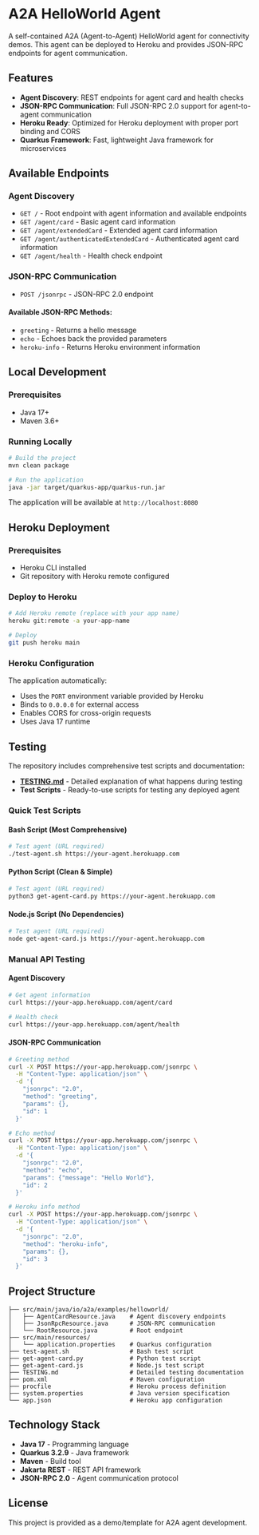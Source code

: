 # A2A HelloWorld Agent

A self-contained A2A (Agent-to-Agent) HelloWorld agent for connectivity demos. This agent can be deployed to Heroku and provides JSON-RPC endpoints for agent communication.

## Features

- **Agent Discovery**: REST endpoints for agent card and health checks
- **JSON-RPC Communication**: Full JSON-RPC 2.0 support for agent-to-agent communication
- **Heroku Ready**: Optimized for Heroku deployment with proper port binding and CORS
- **Quarkus Framework**: Fast, lightweight Java framework for microservices

## Available Endpoints

### Agent Discovery
- `GET /` - Root endpoint with agent information and available endpoints
- `GET /agent/card` - Basic agent card information
- `GET /agent/extendedCard` - Extended agent card information
- `GET /agent/authenticatedExtendedCard` - Authenticated agent card information
- `GET /agent/health` - Health check endpoint

### JSON-RPC Communication
- `POST /jsonrpc` - JSON-RPC 2.0 endpoint

#### Available JSON-RPC Methods:
- `greeting` - Returns a hello message
- `echo` - Echoes back the provided parameters
- `heroku-info` - Returns Heroku environment information

## Local Development

### Prerequisites
- Java 17+
- Maven 3.6+

### Running Locally
```bash
# Build the project
mvn clean package

# Run the application
java -jar target/quarkus-app/quarkus-run.jar
```

The application will be available at `http://localhost:8080`

## Heroku Deployment

### Prerequisites
- Heroku CLI installed
- Git repository with Heroku remote configured

### Deploy to Heroku
```bash
# Add Heroku remote (replace with your app name)
heroku git:remote -a your-app-name

# Deploy
git push heroku main
```

### Heroku Configuration
The application automatically:
- Uses the `PORT` environment variable provided by Heroku
- Binds to `0.0.0.0` for external access
- Enables CORS for cross-origin requests
- Uses Java 17 runtime

## Testing

The repository includes comprehensive test scripts and documentation:

- **[TESTING.md](TESTING.md)** - Detailed explanation of what happens during testing
- **Test Scripts** - Ready-to-use scripts for testing any deployed agent

### Quick Test Scripts

#### Bash Script (Most Comprehensive)
```bash
# Test agent (URL required)
./test-agent.sh https://your-agent.herokuapp.com
```

#### Python Script (Clean & Simple)
```bash
# Test agent (URL required)
python3 get-agent-card.py https://your-agent.herokuapp.com
```

#### Node.js Script (No Dependencies)
```bash
# Test agent (URL required)
node get-agent-card.js https://your-agent.herokuapp.com
```

### Manual API Testing

#### Agent Discovery
```bash
# Get agent information
curl https://your-app.herokuapp.com/agent/card

# Health check
curl https://your-app.herokuapp.com/agent/health
```

#### JSON-RPC Communication
```bash
# Greeting method
curl -X POST https://your-app.herokuapp.com/jsonrpc \
  -H "Content-Type: application/json" \
  -d '{
    "jsonrpc": "2.0",
    "method": "greeting",
    "params": {},
    "id": 1
  }'

# Echo method
curl -X POST https://your-app.herokuapp.com/jsonrpc \
  -H "Content-Type: application/json" \
  -d '{
    "jsonrpc": "2.0",
    "method": "echo",
    "params": {"message": "Hello World"},
    "id": 2
  }'

# Heroku info method
curl -X POST https://your-app.herokuapp.com/jsonrpc \
  -H "Content-Type: application/json" \
  -d '{
    "jsonrpc": "2.0",
    "method": "heroku-info",
    "params": {},
    "id": 3
  }'
```

## Project Structure

```
├── src/main/java/io/a2a/examples/helloworld/
│   ├── AgentCardResource.java    # Agent discovery endpoints
│   ├── JsonRpcResource.java      # JSON-RPC communication
│   └── RootResource.java         # Root endpoint
├── src/main/resources/
│   └── application.properties    # Quarkus configuration
├── test-agent.sh                 # Bash test script
├── get-agent-card.py             # Python test script
├── get-agent-card.js             # Node.js test script
├── TESTING.md                    # Detailed testing documentation
├── pom.xml                       # Maven configuration
├── procfile                      # Heroku process definition
├── system.properties             # Java version specification
└── app.json                      # Heroku app configuration
```

## Technology Stack

- **Java 17** - Programming language
- **Quarkus 3.2.9** - Java framework
- **Maven** - Build tool
- **Jakarta REST** - REST API framework
- **JSON-RPC 2.0** - Agent communication protocol

## License

This project is provided as a demo/template for A2A agent development.
